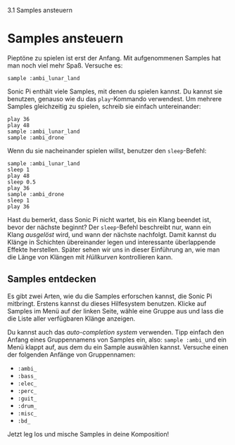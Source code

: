 3.1 Samples ansteuern

# Samples ansteuern

Pieptöne zu spielen ist erst der Anfang. Mit aufgenommenen Samples hat 
man noch viel mehr Spaß. Versuche es:

```
sample :ambi_lunar_land
```

Sonic Pi enthält viele Samples, mit denen du spielen kannst. Du kannst 
sie benutzen, genauso wie du das `play`-Kommando verwendest. Um mehrere 
Samples gleichzeitig zu spielen, schreib sie einfach untereinander:

```
play 36
play 48
sample :ambi_lunar_land
sample :ambi_drone
```

Wenn du sie nacheinander spielen willst, benutzer den `sleep`-Befehl:

```
sample :ambi_lunar_land
sleep 1
play 48
sleep 0.5
play 36
sample :ambi_drone
sleep 1
play 36
```

Hast du bemerkt, dass Sonic Pi nicht wartet, bis ein Klang beendet ist, 
bevor der nächste beginnt? Der `sleep`-Befehl beschreibt nur, wann ein 
Klang *ausgelöst* wird, und wann der nächste nachfolgt. Damit kannst du 
Klänge in Schichten übereinander legen und interessante überlappende 
Effekte herstellen. Später sehen wir uns in dieser Einführung an, wie 
man die Länge von Klängen mit *Hüllkurven* kontrollieren kann.

## Samples entdecken

Es gibt zwei Arten, wie du die Samples erforschen kannst, die Sonic Pi 
mitbringt. Erstens kannst du dieses Hilfesystem benutzen. Klicke auf 
Samples im Menü auf der linken Seite, wähle eine Gruppe aus und lass 
die die Liste aller verfügbaren Klänge anzeigen.

Du kannst auch das *auto-completion system* verwenden. Tipp einfach den 
Anfang eines Gruppennamens von Samples ein, also: `sample :ambi_`und 
ein Menü klappt auf, aus dem du ein Sample auswählen kannst. Versuche 
einen der folgenden Anfänge von Gruppennamen:

* `:ambi_` 
* `:bass_`
* `:elec_`
* `:perc_`
* `:guit_`
* `:drum_`
* `:misc_`
* `:bd_`

Jetzt leg los und mische Samples in deine Komposition!
